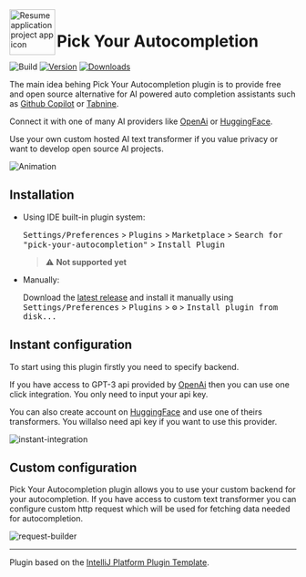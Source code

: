<img align="left" width="80" height="80" src="https://user-images.githubusercontent.com/29047748/173244657-997e41d3-1817-42d0-a470-8b879daf350c.svg" alt="Resume application project app icon">

# Pick Your Autocompletion

![Build](https://github.com/Tomislaw/pick-your-autocompletion/workflows/Build/badge.svg)
[![Version](https://img.shields.io/jetbrains/plugin/v/PLUGIN_ID.svg)](https://plugins.jetbrains.com/plugin/PLUGIN_ID)
[![Downloads](https://img.shields.io/jetbrains/plugin/d/PLUGIN_ID.svg)](https://plugins.jetbrains.com/plugin/PLUGIN_ID)


<!-- Plugin description -->
The main idea behing Pick Your Autocompletion plugin is to provide free and open source alternative for AI powered auto completion assistants such as [Github Copilot](https://copilot.github.com/) or [Tabnine](https://www.tabnine.com/). 

Connect it with one of many AI providers like [OpenAi](https://openai.com/) or [HuggingFace](https://huggingface.co/).

Use your own custom hosted AI text transformer if you value privacy or want to develop open source AI projects.

<!-- Plugin description end -->

![Animation](https://user-images.githubusercontent.com/29047748/173250430-ef2c5d86-5776-4e64-b292-7a6f95a2555b.gif)


## Installation

- Using IDE built-in plugin system:
  
  <kbd>Settings/Preferences</kbd> > <kbd>Plugins</kbd> > <kbd>Marketplace</kbd> > <kbd>Search for "pick-your-autocompletion"</kbd> >
  <kbd>Install Plugin</kbd>
  > :warning: **Not supported yet**
- Manually:

  Download the [latest release](https://github.com/Tomislaw/pick-your-autocompletion/releases/latest) and install it manually using
  <kbd>Settings/Preferences</kbd> > <kbd>Plugins</kbd> > <kbd>⚙️</kbd> > <kbd>Install plugin from disk...</kbd>

## Instant configuration

To start using this plugin firstly you need to specify backend.

If you have access to GPT-3 api provided by [OpenAi](https://openai.com/) then you can use one click integration. You only need to input your api key.

You can also create account on [HuggingFace](https://huggingface.co/) and use one of theirs transformers. You willalso need api key if you want to use this provider.

![instant-integration](https://user-images.githubusercontent.com/29047748/173246468-b9f8c5b9-aced-4b97-b657-5a39550c251d.png)


## Custom configuration

Pick Your Autocompletion plugin allows you to use your custom backend for your autocompletion. If you have access to custom text transformer you can configure custom http request which will be used for fetching data needed for autocompletion.

![request-builder](https://user-images.githubusercontent.com/29047748/173246473-c587061f-c6c1-4aed-8d14-247606ab0dbe.png)

---
Plugin based on the [IntelliJ Platform Plugin Template][template].

[template]: https://github.com/JetBrains/intellij-platform-plugin-template
